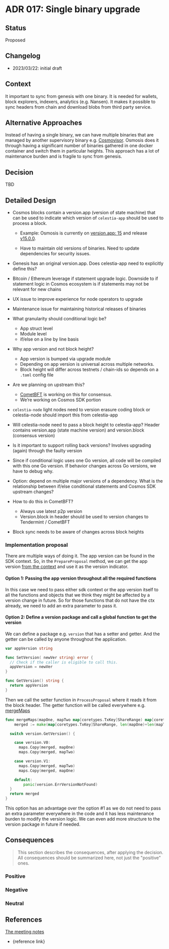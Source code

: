 # ADR 017: Single binary upgrade

## Status

Proposed

## Changelog

- 2023/03/22: initial draft

## Context

It important to sync from genesis with one binary.
It is needed for wallets, block explorers, indexers, analytics (e.g. Nansen).
It makes it possible to sync headers from chain and download blobs from third party service.

## Alternative Approaches

Instead of having a single binary, we can have multiple binaries that are managed by another supervisory binary e.g. [Cosmovisor](https://docs.desmos.network/fullnode/cosmovisor/).
Osmosis does it through having a significant number of binaries gathered in one docker container and switch them in particular heights.
This approach has a lot of maintenance burden and is fragile to sync from genesis.

## Decision

TBD

## Detailed Design

- Cosmos blocks contain a version.app (version of state machine) that can be used to indicate which version of `celestia-app` should be used to process a block.
  - Example: Osmosis is currently on [version.app: 15](https://www.mintscan.io/osmosis/blocks/8804111) and release [v15.0.0](https://github.com/osmosis-labs/osmosis/releases/tag/v15.0.0).

  - Have to maintain old versions of binaries. Need to update dependencies for security issues.

- Genesis has an original version.app. Does celestia-app need to explicitly define this?

- Bitcoin / Ethereum leverage if statement upgrade logic. Downside to if statement logic in Cosmos ecosystem is if statements may not be relevant for new chains

- UX issue to improve experience for node operators to upgrade

- Maintenance issue for maintaining historical releases of binaries

- What granularity should conditional logic be?
  - App struct level
  - Module level
  - if/else on a line by line basis

- Why app version and not block height?
  - App version is bumped via upgrade module
  - Depending on app version is universal across multiple networks.
  - Block height will differ across testnets / chain-ids so depends on a `.toml` config file

- Are we planning on upstream this?
  - [CometBFT](https://github.com/cometbft/cometbft) is working on this for consensus.
  - We’re working on Cosmos SDK portion

- `celestia-node` light nodes need to version erasure coding block or celestia-node should import this from celestia-app

- Will celestia-node need to pass a block height to celestia-app? Header contains version.app (state machine version) and version.block (consensus version)

- Is it important to support rolling back versions? Involves upgrading (again) through the faulty version

- Since if conditional logic uses one Go version, all code will be compiled with this one Go version. If behavior changes across Go versions, we have to debug why.

- Option: depend on multiple major versions of a dependency. What is the relationship between if/else conditional statements and Cosmos SDK upstream changes?

- How to do this in CometBFT?
  - Always use latest p2p version
  - Version.block in header should be used to version changes to Tendermint / CometBFT

- Block sync needs to be aware of changes across block heights

### Implementation proposal

There are multiple ways of doing it. The app version can be found in the SDK context.
So, in the `PrepareProposal` method, we can get the app version [from the context](https://github.com/celestiaorg/celestia-app/blob/main/app/prepare_proposal.go#L28) and use it as the version indicator.

#### Option 1: Passing the app version throughout all the required functions

In this case we need to pass either sdk context or the app version itself to all the functions and objects that we think they might be affected by a version change in future.
So for those functions that do not have the ctx already, we need to add an extra parameter to pass it.

#### Option 2: Define a version package and call a global function to get the version

We can define a package e.g. `version` that has a setter and getter. And the getter can be called by anyone throughout the application.

```go
var appVersion string

func SetVersion( newVer string) error {
  // Check if the caller is eligible to call this.
  appVersion = newVer
}

func GetVersion() string {
  return appVersion
}

```

Then we call the setter function in `ProcessProposal` where it reads it from the block header.
The getter function will be called everywhere e.g. [mergeMaps](https://github.com/celestiaorg/celestia-app/blob/f1dec1014a7159c0f0b213182aff4793163e9732/pkg/shares/share_splitting.go#L159)

```go
func mergeMaps(mapOne, mapTwo map[coretypes.TxKey]ShareRange) map[coretypes.TxKey]ShareRange {
	merged := make(map[coretypes.TxKey]ShareRange, len(mapOne)+len(mapTwo))

  switch version.GetVersion() {

    case version.V0:
      maps.Copy(merged, mapOne)
      maps.Copy(merged, mapTwo)

    case version.V1:
      maps.Copy(merged, mapTwo)
      maps.Copy(merged, mapOne)

    default:
        panic(version.ErrVersionNotFound)
  }
  return merged
}
```

This option has an advantage over the option #1 as we do not need to pass an extra parameter everywhere in the code and it has less maintenance burden to modify the version logic.
We can even add more structure to the version package in future if needed.

## Consequences

> This section describes the consequences, after applying the decision. All consequences should be summarized here, not just the "positive" ones.

### Positive

### Negative

### Neutral

## References

[The meeting notes](https://docs.google.com/document/d/1UuiM9sKQ4g30OBoZLI5pwYBwoicvgC65xm9yzqmbh0g/edit#)

- {reference link}
